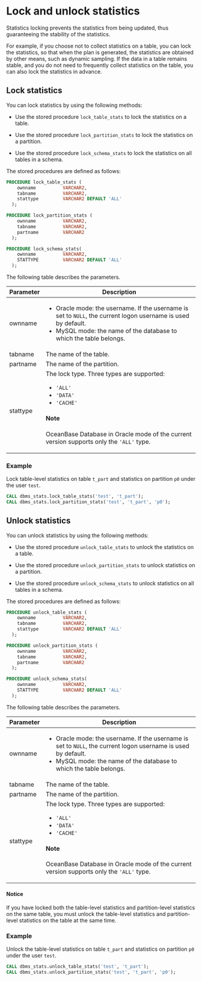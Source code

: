 # Lock and unlock statistics

Statistics locking prevents the statistics from being updated, thus guaranteeing the stability of the statistics.

For example, if you choose not to collect statistics on a table, you can lock the statistics, so that when the plan is generated, the statistics are obtained by other means, such as dynamic sampling. If the data in a table remains stable, and you do not need to frequently collect statistics on the table, you can also lock the statistics in advance.

## Lock statistics

You can lock statistics by using the following methods:

* Use the stored procedure `lock_table_stats` to lock the statistics on a table.

* Use the stored procedure `lock_partition_stats` to lock the statistics on a partition.

* Use the stored procedure `lock_schema_stats` to lock the statistics on all tables in a schema.

The stored procedures are defined as follows:

```sql
PROCEDURE lock_table_stats (
    ownname          VARCHAR2,
    tabname          VARCHAR2,
    stattype         VARCHAR2 DEFAULT 'ALL'
  );

PROCEDURE lock_partition_stats (
    ownname          VARCHAR2,
    tabname          VARCHAR2,
    partname         VARCHAR2
  );

PROCEDURE lock_schema_stats(
    ownname          VARCHAR2,
    STATTYPE         VARCHAR2 DEFAULT 'ALL'
  );
```

The following table describes the parameters.

| Parameter | Description |
|----------|----------------------------------------------|
| ownname | <ul><li>Oracle mode: the username. If the username is set to `NULL`, the current logon username is used by default. </li><li>MySQL mode: the name of the database to which the table belongs.  |
| tabname | The name of the table.  |
| partname | The name of the partition.  |
| stattype | The lock type. Three types are supported: <ul><li> `'ALL'` </li>  <li> `'DATA'`   </li>  <li> `'CACHE'`</li>  </ul> <main id="notice" type='explain'><h4>Note</h4> <p>OceanBase Database in Oracle mode of the current version supports only the <code>'ALL'</code> type.  </p></main> |

### Example

Lock table-level statistics on table `t_part` and statistics on partition `p0` under the user `test`.

```sql
CALL dbms_stats.lock_table_stats('test', 't_part');
CALL dbms_stats.lock_partition_stats('test', 't_part', 'p0');
```

## Unlock statistics

You can unlock statistics by using the following methods:

* Use the stored procedure `unlock_table_stats` to unlock the statistics on a table.

* Use the stored procedure `unlock_partition_stats` to unlock statistics on a partition.

* Use the stored procedure `unlock_schema_stats` to unlock statistics on all tables in a schema.

The stored procedures are defined as follows:

```sql
PROCEDURE unlock_table_stats (
    ownname          VARCHAR2,
    tabname          VARCHAR2,
    stattype         VARCHAR2 DEFAULT 'ALL'
  );

PROCEDURE unlock_partition_stats (
    ownname          VARCHAR2,
    tabname          VARCHAR2,
    partname         VARCHAR2
  );

PROCEDURE unlock_schema_stats(
    ownname          VARCHAR2,
    STATTYPE         VARCHAR2 DEFAULT 'ALL'
  );
```

The following table describes the parameters.

| Parameter | Description |
|----------|-----------------------------------------------------------------------|
| ownname | <ul><li>Oracle mode: the username. If the username is set to `NULL`, the current logon username is used by default. </li><li>MySQL mode: the name of the database to which the table belongs.  |
| tabname | The name of the table.  |
| partname | The name of the partition.  |
| stattype | The lock type. Three types are supported:  <ul><li> `'ALL'` </li>  <li> `'DATA'`   </li>  <li> `'CACHE'`</li>  </ul>   <main id="notice" type='explain'><h4>Note</h4> <p>OceanBase Database in Oracle mode of the current version supports only the <code>'ALL'</code> type.  </p></main>  |

  <main id="notice" type='notice'>
    <h4>Notice</h4>
    <p>If you have locked both the table-level statistics and partition-level statistics on the same table, you must unlock the table-level statistics and partition-level statistics on the table at the same time. </p>
  </main>

### Example

Unlock the table-level statistics on table `t_part` and statistics on partition `p0` under the user `test`.

```sql
CALL dbms_stats.unlock_table_stats('test', 't_part');
CALL dbms_stats.unlock_partition_stats('test', 't_part', 'p0');
```
